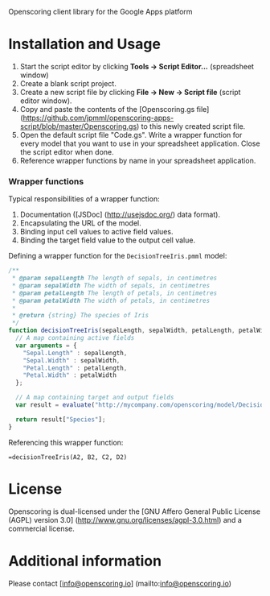 Openscoring client library for the Google Apps platform

# Installation and Usage #

1. Start the script editor by clicking **Tools -> Script Editor...** (spreadsheet window)
2. Create a blank script project.
3. Create a new script file by clicking **File -> New -> Script file** (script editor window).
4. Copy and paste the contents of the [Openscoring.gs file] (https://github.com/jpmml/openscoring-apps-script/blob/master/Openscoring.gs) to this newly created script file.
5. Open the default script file "Code.gs". Write a wrapper function for every model that you want to use in your spreadsheet application. Close the script editor when done.
6. Reference wrapper functions by name in your spreadsheet application.

### Wrapper functions ###

Typical responsibilities of a wrapper function:
1. Documentation ([JSDoc] (http://usejsdoc.org/) data format).
2. Encapsulating the URL of the model.
3. Binding input cell values to active field values.
4. Binding the target field value to the output cell value.

Defining a wrapper function for the `DecisionTreeIris.pmml` model: 
```javascript
/**
 * @param sepalLength The length of sepals, in centimetres
 * @param sepalWidth The width of sepals, in centimetres
 * @param petalLength The length of petals, in centimetres
 * @param petalWidth The width of petals, in centimetres
 *
 * @return {string} The species of Iris
 */
function decisionTreeIris(sepalLength, sepalWidth, petalLength, petalWidth){
  // A map containing active fields
  var arguments = {
    "Sepal.Length" : sepalLength,
    "Sepal.Width" : sepalWidth,
    "Petal.Length" : petalLength,
    "Petal.Width" : petalWidth
  };

  // A map containing target and output fields
  var result = evaluate("http://mycompany.com/openscoring/model/DecisionTreeIris", arguments);

  return result["Species"];
}
```

Referencing this wrapper function:
```
=decisionTreeIris(A2, B2, C2, D2)
```

# License #

Openscoring is dual-licensed under the [GNU Affero General Public License (AGPL) version 3.0] (http://www.gnu.org/licenses/agpl-3.0.html) and a commercial license.

# Additional information #

Please contact [info@openscoring.io] (mailto:info@openscoring.io)